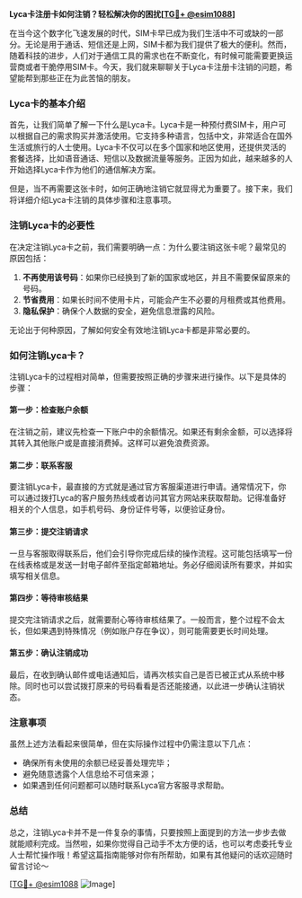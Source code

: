 **Lyca卡注册卡如何注销？轻松解决你的困扰[[TG💪+ @esim1088](https://t.me/s/esim1088)]**

在当今这个数字化飞速发展的时代，SIM卡早已成为我们生活中不可或缺的一部分。无论是用于通话、短信还是上网，SIM卡都为我们提供了极大的便利。然而，随着科技的进步，人们对于通信工具的需求也在不断变化，有时候可能需要更换运营商或者干脆停用SIM卡。今天，我们就来聊聊关于Lyca卡注册卡注销的问题，希望能帮到那些正在为此苦恼的朋友。

### Lyca卡的基本介绍

首先，让我们简单了解一下什么是Lyca卡。Lyca卡是一种预付费SIM卡，用户可以根据自己的需求购买并激活使用。它支持多种语言，包括中文，非常适合在国外生活或旅行的人士使用。Lyca卡不仅可以在多个国家和地区使用，还提供灵活的套餐选择，比如语音通话、短信以及数据流量等服务。正因为如此，越来越多的人开始选择Lyca卡作为他们的通信解决方案。

但是，当不再需要这张卡时，如何正确地注销它就显得尤为重要了。接下来，我们将详细介绍Lyca卡注销的具体步骤和注意事项。

### 注销Lyca卡的必要性

在决定注销Lyca卡之前，我们需要明确一点：为什么要注销这张卡呢？最常见的原因包括：

1. **不再使用该号码**：如果你已经换到了新的国家或地区，并且不需要保留原来的号码。
2. **节省费用**：如果长时间不使用卡片，可能会产生不必要的月租费或其他费用。
3. **隐私保护**：确保个人数据的安全，避免信息泄露的风险。

无论出于何种原因，了解如何安全有效地注销Lyca卡都是非常必要的。

### 如何注销Lyca卡？

注销Lyca卡的过程相对简单，但需要按照正确的步骤来进行操作。以下是具体的步骤：

#### 第一步：检查账户余额

在注销之前，建议先检查一下账户中的余额情况。如果还有剩余金额，可以选择将其转入其他账户或是直接消费掉。这样可以避免浪费资源。

#### 第二步：联系客服

要注销Lyca卡，最直接的方式就是通过官方客服渠道进行申请。通常情况下，你可以通过拨打Lyca的客户服务热线或者访问其官方网站来获取帮助。记得准备好相关的个人信息，如手机号码、身份证件号等，以便验证身份。

#### 第三步：提交注销请求

一旦与客服取得联系后，他们会引导你完成后续的操作流程。这可能包括填写一份在线表格或是发送一封电子邮件至指定邮箱地址。务必仔细阅读所有要求，并如实填写相关信息。

#### 第四步：等待审核结果

提交完注销请求之后，就需要耐心等待审核结果了。一般而言，整个过程不会太长，但如果遇到特殊情况（例如账户存在争议），则可能需要更长时间处理。

#### 第五步：确认注销成功

最后，在收到确认邮件或电话通知后，请再次核实自己是否已被正式从系统中移除。同时也可以尝试拨打原来的号码看看是否还能接通，以此进一步确认注销状态。

### 注意事项

虽然上述方法看起来很简单，但在实际操作过程中仍需注意以下几点：

- 确保所有未使用的余额已经妥善处理完毕；
- 避免随意透露个人信息给不可信来源；
- 如果遇到任何问题都可以随时联系Lyca官方客服寻求帮助。

### 总结

总之，注销Lyca卡并不是一件复杂的事情，只要按照上面提到的方法一步步去做就能顺利完成。当然啦，如果你觉得自己动手不太方便的话，也可以考虑委托专业人士帮忙操作哦！希望这篇指南能够对你有所帮助，如果有其他疑问的话欢迎随时留言讨论～

[[TG💪+ @esim1088](https://t.me/s/esim1088) ![Image](https://i.postimg.cc/4NQfJmqS/Snipaste-2025-05-13-00-14-12.png)]